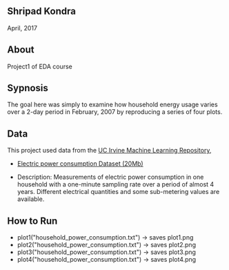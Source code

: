 ## Shripad Kondra
April, 2017
## About
Project1 of EDA course

## Sypnosis
The goal here was simply to examine how household energy usage varies over a 2-day period in February, 2007 by reproducing a series of four plots. 

## Data
This project used data from the [UC Irvine Machine Learning Repository](http://archive.ics.uci.edu/ml/),
* [Electric power consumption Dataset (20Mb)](https://d396qusza40orc.cloudfront.net/exdata%2Fdata%2Fhousehold_power_consumption.zip)

* Description: Measurements of electric power consumption in one household with a one-minute sampling rate over a period of almost 4 years. 
Different electrical quantities and some sub-metering values are available.

## How to Run
* plot1("household_power_consumption.txt")  -> saves plot1.png
* plot2("household_power_consumption.txt")  -> saves plot2.png
* plot3("household_power_consumption.txt")  -> saves plot3.png
* plot4("household_power_consumption.txt")  -> saves plot4.png
